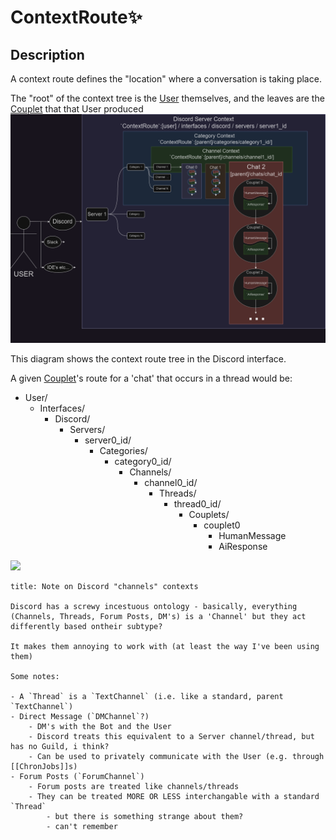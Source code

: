 # ContextRoute✨

## Description

A context route defines the "location" where a conversation is taking place. 

The "root" of the context tree is the [User](User.md) themselves, and the leaves are the [Couplet](Couplet.md) that that User produced
![Turn it all into an f-ing tree](../images/conversation_context_tree_diagram.drawio.png)

This diagram shows the context route tree in the Discord interface. 

A given [Couplet](Couplet.md)'s route for a 'chat' that occurs in a thread would be: 

- User/
	- Interfaces/
		- Discord/
			- Servers/
				- server0_id/
					- Categories/
						- category0_id/
							- Channels/
								- channel0_id/
									- Threads/
										- thread0_id/
											- Couplets/
												- couplet0
													- HumanMessage
													- AiResponse


![](https://64.media.tumblr.com/90a3ea02f921c3d2d46013474136d82f/7b36ed59d1b14c9b-ec/s540x810/d14a5468e5240834f1dbcb5531fde7a14667211d.gif
)

```ad-note
title: Note on Discord "channels" contexts

Discord has a screwy incestuous ontology - basically, everything (Channels, Threads, Forum Posts, DM's) is a 'Channel' but they act differently based ontheir subtype? 

It makes them annoying to work with (at least the way I've been using them)

Some notes: 

- A `Thread` is a `TextChannel` (i.e. like a standard, parent `TextChannel`)
- Direct Message (`DMChannel`?) 
	- DM's with the Bot and the User 
	- Discord treats this equivalent to a Server channel/thread, but has no Guild, i think?
	- Can be used to privately communicate with the User (e.g. through [[ChronJobs]]s)
- Forum Posts (`ForumChannel`)
	- Forum posts are treated like channels/threads
	- They can be treated MORE OR LESS interchangable with a standard `Thread`
		- but there is something strange about them? 
		- can't remember


```



